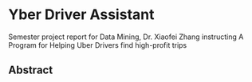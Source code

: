 # Yber Driver Assistant
Semester project report for Data Mining, Dr. Xiaofei Zhang instructing 
A Program for Helping Uber Drivers find high-profit trips
## Abstract 


